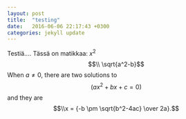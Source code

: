 ```yaml
---
layout: post
title:  "testing"
date:   2016-06-06 22:17:43 +0300
categories: jekyll update
---
```


Testiä....
Tässä on matikkaa: $x^2$
$$\\ \sqrt{a^2-b}$$
When $a \ne 0$, there are two solutions to $$(ax^2 + bx + c = 0)$$ and they are
$$\\x = {-b \pm \sqrt{b^2-4ac} \over 2a}.$$
